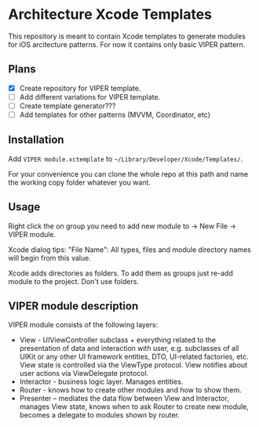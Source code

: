 # Architecture Xcode Templates

This repository is meant to contain Xcode templates to generate modules for iOS arcitecture patterns.
For now it contains only basic VIPER pattern.

## Plans

- [x] Create repository for VIPER template.
- [ ] Add different variations for VIPER template.
- [ ] Create template generator???
- [ ] Add templates for other patterns (MVVM, Coordinator, etc)

## Installation

Add `VIPER module.xctemplate` to `~/Library/Developer/Xcode/Templates/`.

For your convenience you can clone the whole repo at this path and name the working copy folder whatever you want.

## Usage

Right click the on group you need to add new module to -> New File -> VIPER module.

Xcode dialog tips:
"File Name": All types, files and module directory names will begin from this value.

Xcode adds directories as folders. To add them as groups just re-add module to the project.
Don't use folders.

## VIPER module description

VIPER module consists of the following layers:
- View - UIViewController subclass + everything related to the presentation of data and interaction with user, e.g. subclasses of all UIKit or any other UI framework entities, DTO, UI-related factories, etc. View state is controlled via the ViewType protocol. View notifies about user actions via ViewDelegate protocol.
- Interactor - business logic layer. Manages entities.
- Router - knows how to create other modules and how to show them.
- Presenter – mediates the data flow between View and Interactor, manages View state, knows when to ask Router to create new module, becomes a delegate to modules shown by router.
